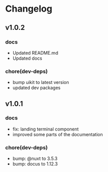 # Changelog

## v1.0.2

### docs

- Updated README.md
- Updated docs

### chore(dev-deps)

- bump uikit to latest version
- updated dev packages

## v1.0.1

### docs

- fix: landing terminal component
- improved some parts of the documentation

### chore(dev-deps)

- bump: @nuxt to 3.5.3
- bump: docus to 1.12.3
